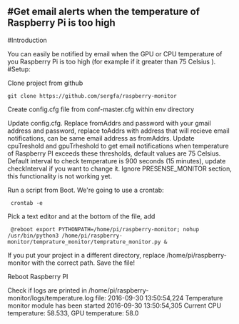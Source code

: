#Get email alerts when the temperature of Raspberry Pi is too high
---

#Introduction

You can easily be notified by email when the GPU or CPU temperature of you Raspberry Pi is too high (for example if it greater than 75 Celsius ).
#Setup:


Clone project from github

```
git clone https://github.com/sergfa/raspberry-monitor

```

Create config.cfg file from conf-master.cfg within env directory

Update config.cfg.
Replace fromAddrs and password with your gmail address and password, replace toAddrs with address that will recieve email notifications, can be same email address as fromAddrs.
Update cpuTreshold and gpuTrheshold to get email notifications when temperature of Raspberry PI exceeds these thresholds, default values are 75 Celsius.
Default interval to check temperature is 900 seconds (15 minutes), update checkInterval if you want to change it.
Ignore PRESENSE_MONITOR section, this functionality is not working yet.



Run a script from Boot. We're going to use a crontab:

```
 crontab -e
 ```
 
 Pick a text editor and at the bottom of the file, add
 
```
 @reboot export PYTHONPATH=/home/pi/raspberry-monitor; nohup /usr/bin/python3 /home/pi/raspberry-monitor/temprature_monitor/temprature_monitor.py &
```
If you put your project in a different directory, replace /home/pi/raspberry-monitor with the correct path.
Save the file!
 
Reboot Raspberry PI
 
Check if logs are printed in /home/pi/raspberry-monitor/logs/temperature.log file:
    2016-09-30 13:50:54,224 Temperature monitor module has been started
    2016-09-30 13:50:54,305 Current CPU temperature: 58.533, GPU temperature: 58.0


